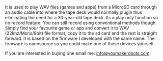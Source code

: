 It is used to play WAV files (games and apps) from a MicroSD card through an audio cable into where the tape deck would normally plugin thus eliminating the need for a 30-year-old tape deck. Its a play only function so no record feature. You can still record using conventional methods though. Simply find your favourite game or app and convert it to WAV (22khz/Mono/8bit)  file format, copy it to the sd card and the rest is straight forward. It is based on the firmware I developed with the same name. The firmware is opensource so you could make one of these devices yourself. 

If you are interested in buying one email me: info@youmakerobots.com
